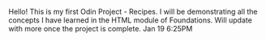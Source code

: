 Hello!
This is my first Odin Project - Recipes.
I will be demonstrating all the concepts I have learned in the HTML module of Foundations.
Will update with more once the project is complete.
Jan 19 6:25PM